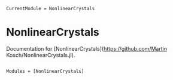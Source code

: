 ```@meta
CurrentModule = NonlinearCrystals
```

# NonlinearCrystals

Documentation for [NonlinearCrystals](https://github.com/Martin Kosch/NonlinearCrystals.jl).

```@index
```

```@autodocs
Modules = [NonlinearCrystals]
```
